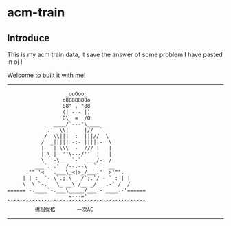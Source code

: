 # acm-train


## Introduce

This is my acm train data, it save the answer of some problem I have pasted in oj !

Welcome to built it with me!

---
>
		               _ooOoo_
		              o8888888o
		              88" . "88
		              (| -_- |)
		              O\  =  /O
		           ____/`---'\____
		         .'  \\|     |//  `.
		        /  \\|||  :  |||//  \
		       /  _||||| -:- |||||-  \
		       |   | \\\  -  /// |   |
		       | \_|  ''\---/''  |   |
		       \  .-\__  `-`  ___/-. /
		     ___`. .'  /--.--\  `. . __
		  ."" '<  `.___\_<|>_/___.'  >'"".
		 | | :  `- \`.;`\ _ /`;.`/ - ` : | |
		 \  \ `-.   \_ __\ /__ _/   .-` /  /
	======`-.____`-.___\_____/___.-`____.-'======
		               `=---='
	^^^^^^^^^^^^^^^^^^^^^^^^^^^^^^^^^^^^^^^^^^^^^
		     佛祖保佑       一次AC
>
---
